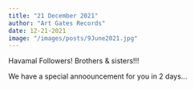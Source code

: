 ```yaml
---
title: "21 December 2021"
author: "Art Gates Records"
date: 12-21-2021
image: "/images/posts/9June2021.jpg"
---
```


Havamal Followers! Brothers & sisters!!!

We have a special annoouncement for you in 2 days...